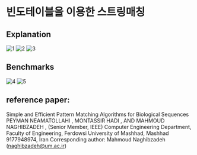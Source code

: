 # 빈도테이블을 이용한 스트링매칭

## Explanation
![1](https://user-images.githubusercontent.com/54761791/131944227-997e8da5-baaf-4992-acc5-8b7cd3884f9e.PNG)
![2](https://user-images.githubusercontent.com/54761791/131944238-65249d04-f5b8-4e47-ad5b-b680fc09edbc.PNG)
![3](https://user-images.githubusercontent.com/54761791/131944240-a5619a76-10ab-42da-b975-2915752e755f.PNG)

## Benchmarks
![4](https://user-images.githubusercontent.com/54761791/131944247-c6b526d8-0eb8-4ed3-9f0d-2d9111ea0c23.PNG)
![5](https://user-images.githubusercontent.com/54761791/131944249-0dfcd23a-3065-4fd1-9492-edd034976043.PNG)


## reference paper:

Simple and Efficient Pattern Matching
Algorithms for Biological Sequences
PEYMAN NEAMATOLLAHI , MONTASSIR HADI , AND
MAHMOUD NAGHIBZADEH , (Senior Member, IEEE)
Computer Engineering Department, Faculty of Engineering, Ferdowsi University of Mashhad, Mashhad 9177948974, Iran
Corresponding author: Mahmoud Naghibzadeh (naghibzadeh@um.ac.ir)

